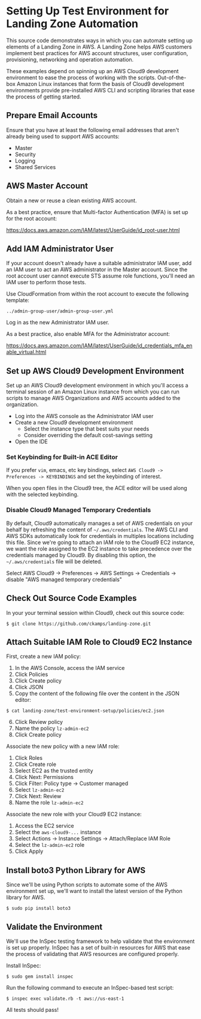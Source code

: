 # Setting Up Test Environment for Landing Zone Automation

This source code demonstrates ways in which you can automate setting up elements of a Landing Zone in AWS. A Landing Zone helps AWS customers implement best practices for AWS account structures, user configuration, provisioning, networking and operation automation. 

These examples depend on spinning up an AWS Cloud9 development environment to ease the process of working with the scripts.  Out-of-the-box Amazon Linux instances that form the basis of Cloud9 development environments provide pre-installed AWS CLI and scripting libraries that ease the process of getting started.

## Prepare Email Accounts

Ensure that you have at least the following email addresses that aren't already being used to support AWS accounts:

* Master
* Security
* Logging
* Shared Services
 
## AWS Master Account

Obtain a new or reuse a clean existing AWS account.

As a best practice, ensure that Multi-factor Authentication (MFA) is set up for the root account:

https://docs.aws.amazon.com/IAM/latest/UserGuide/id_root-user.html

## Add IAM Administrator User

If your account doesn't already have a suitable administrator IAM user, add an IAM user to act an AWS administrator in the Master account.  Since the root account user cannot execute STS assume role functions, you'll need an IAM user to perform those tests.

Use CloudFormation from within the root account to execute the following template:

    ../admin-group-user/admin-group-user.yml
    
Log in as the new Administrator IAM user.

As a best practice, also enable MFA for the Administrator account:

https://docs.aws.amazon.com/IAM/latest/UserGuide/id_credentials_mfa_enable_virtual.html

## Set up AWS Cloud9 Development Environment

Set up an AWS Cloud9 development environment in which you'll access a terminal session of an Amazon Linux instance from which you can run scripts to manage AWS Organizations and AWS accounts added to the organization.

* Log into the AWS console as the Administrator IAM user
* Create a new Cloud9 development environment
  * Select the instance type that best suits your needs
  * Consider overriding the default cost-savings setting
* Open the IDE

### Set Keybinding for Built-in ACE Editor

If you prefer `vim`, emacs, etc key bindings, select `AWS Cloud9 -> Preferences -> KEYBINDINGS` and set the keybinding of interest.

When you open files in the Cloud9 tree, the ACE editor will be used along with the selected keybinding.

### Disable Cloud9 Managed Temporary Credentials

By default, Cloud9 automatically manages a set of AWS credentials on your behalf by refreshing the content of 
`~/.aws/credentials`.  The AWS CLI and AWS SDKs automatically look for credentials in multiples locations
including this file.  Since we're going to attach an IAM role to the Cloud9 EC2 instance, we want the role
assigned to the EC2 instance to take precedence over the credentials managed by Cloud9. By disabling this
option, the `~/.aws/credentials` file will be deleted.

Select AWS Cloud9 -> Preferences -> AWS Settings -> Credentials -> disable "AWS managed temporary credentials"

## Check Out Source Code Examples

In your your terminal session within Cloud9, check out this source code:

    $ git clone https://github.com/ckamps/landing-zone.git

## Attach Suitable IAM Role to Cloud9 EC2 Instance

First, create a new IAM policy:

1. In the AWS Console, access the IAM service
2. Click Policies
3. Click Create policy
4. Click JSON
5. Copy the content of the following file over the content in the JSON editor:

```
$ cat landing-zone/test-environment-setup/policies/ec2.json
```

6. Click Review policy
7. Name the policy `lz-admin-ec2`
8. Click Create policy

Associate the new policy with a new IAM role:

1. Click Roles
2. Click Create role
3. Select EC2 as the trusted entity
4. Click Next: Permissions
5. Click Filter: Policy type -> Customer managed
6. Select `lz-admin-ec2`
7. Click Next: Review
8. Name the role `lz-admin-ec2`

Associate the new role with your Cloud9 EC2 instance:

1. Access the EC2 service
2. Select the `aws-cloud9-...` instance
3. Select Actions -> Instance Settings -> Attach/Replace IAM Role
4. Select the `lz-admin-ec2` role
5. Click Apply
 
## Install boto3 Python Library for AWS

Since we'll be using Python scripts to automate some of the AWS environment set up, we'll want to install the latest version of the Python library for AWS.

    $ sudo pip install boto3

## Validate the Environment

We'll use the InSpec testing framework to help validate that the environment is set up properly. InSpec has a set of built-in
resources for AWS that ease the process of validating that AWS resources are configured properly.

Install InSpec:

    $ sudo gem install inspec

Run the following command to execute an InSpec-based test script:

    $ inspec exec validate.rb -t aws://us-east-1

All tests should pass!
